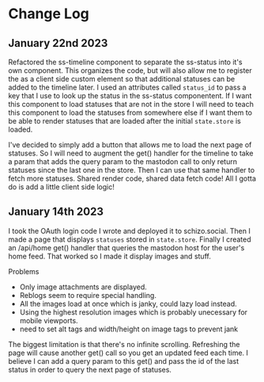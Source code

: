 # Change Log

## January 22nd 2023

Refactored the ss-timeline component to separate the ss-status into it's own component. This organizes the code, but will also allow me to register the <ss-status> as a client side custom element so that additional statuses can be added to the timeline later. I used an attributes called `status_id` to pass a key that I use to look up the status in the ss-status componentent. If I want this component to load statuses that are not in the store I will need to teach this component to load the statuses from somewhere else if I want them to be able to render statuses that are loaded after the initial `state.store` is loaded.

I've decided to simply add a button that allows me to load the next page of statuses. So I will need to augment the get() handler for the timeline to take a param that adds the query param to the mastodon call to only return statuses since the last one in the store. Then I can use that same handler to fetch more statuses. Shared render code, shared data fetch code! All I gotta do is add a little client side logic!

## January 14th 2023

I took the OAuth login code I wrote and deployed it to schizo.social. Then I made a page that displays `statuses` stored in `state.store`. Finally I created an /api/home get() handler that queries the mastodon host for the user's home feed. That worked so I made it display images and stuff.

Problems
- Only image attachments are displayed.
- Reblogs seem to require special handling.
- All the images load at once which is janky, could lazy load instead.
- Using the highest resolution images which is probably unecessary for mobile viewports.
- need to set alt tags and width/height on image tags to prevent jank

The biggest limitation is that there's no infinite scrolling. Refreshing the page will cause another get() call so you get an updated feed each time. I believe I can add a query param to this get() and pass the id of the last status in order to query the next page of statuses.


